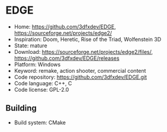 # EDGE

- Home: https://github.com/3dfxdev/EDGE, https://sourceforge.net/projects/edge2/
- Inspiration: Doom, Heretic, Rise of the Triad, Wolfenstein 3D
- State: mature
- Download: https://sourceforge.net/projects/edge2/files/, https://github.com/3dfxdev/EDGE/releases
- Platform: Windows
- Keyword: remake, action shooter, commercial content
- Code repository: https://github.com/3dfxdev/EDGE.git
- Code language: C++, C
- Code license: GPL-2.0

## Building

- Build system: CMake
